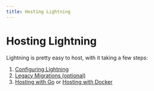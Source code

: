 ```yaml
---
title: Hosting Lightning
---
```


# Hosting Lightning

Lightning is pretty easy to host, with it taking a few steps:

1. [Configuring Lightning](./hosting/configuration)
2. [Legacy Migrations (optional)](./hosting/legacy-migrations)
3. [Hosting with Go](./hosting/go) or
   [Hosting with Docker](./hosting/docker)

